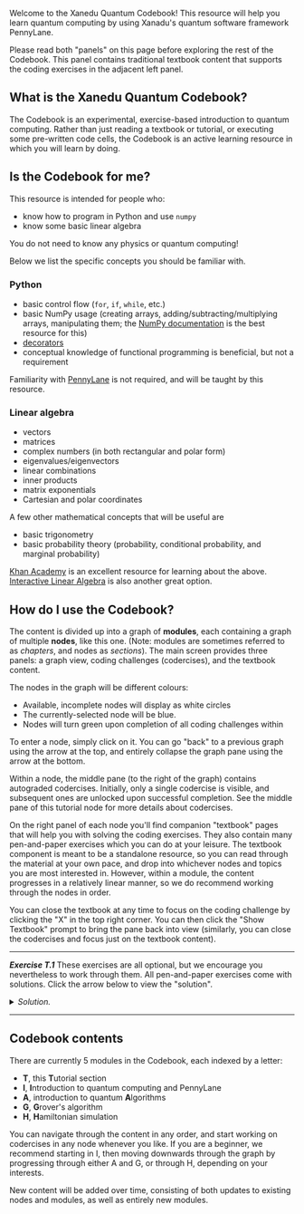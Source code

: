 Welcome to the Xanedu Quantum Codebook! This resource will help you learn quantum computing by using
Xanadu's quantum software framework PennyLane.

Please read both "panels" on this page before exploring the rest of the
Codebook. This panel contains traditional textbook content that supports the
coding exercises in the adjacent left panel.

## What is the Xanedu Quantum Codebook?

The Codebook is an experimental, exercise-based introduction to quantum
computing. Rather than just reading a textbook or tutorial, or executing some
pre-written code cells, the Codebook is an active learning resource in which you will
learn by doing.

## Is the Codebook for me?

This resource is intended for people who:
 - know how to program in Python and use `numpy`
 - know some basic linear algebra

You do not need to know any physics or quantum computing!

Below we list the specific concepts you should be familiar with.

### Python

  - basic control flow (`for`, `if`, `while`, etc.)
  - basic NumPy usage (creating arrays, adding/subtracting/multiplying
    arrays, manipulating them; the [NumPy documentation](https://numpy.org/learn/) is the best resource for this)
  - [decorators](https://pythonbasics.org/decorators/)
  - conceptual knowledge of functional programming is beneficial, but not a requirement

Familiarity with [PennyLane](https://pennylane.ai/) is not required, and will
be taught by this resource. 

### Linear algebra

 - vectors
 - matrices
 - complex numbers (in both rectangular and polar form)
 - eigenvalues/eigenvectors
 - linear combinations
 - inner products
 - matrix exponentials
 - Cartesian and polar coordinates

A few other mathematical concepts that will be useful are

 - basic trigonometry
 - basic probability theory (probability, conditional probability, and marginal probability)

[Khan Academy](https://www.khanacademy.org/) is an excellent resource for learning about the above.
[Interactive Linear Algebra](http://textbooks.math.gatech.edu/ila/) is also another great option.

## How do I use the Codebook?

The content is divided up into a graph of **modules**, each containing a graph
of multiple **nodes**, like this one. (Note: modules are sometimes referred to
as *chapters*, and nodes as *sections*). The main screen provides three panels:
a graph view, coding challenges (codercises), and the textbook content.

The nodes in the graph will be different colours:

 - Available, incomplete nodes will display as white circles
 - The currently-selected node will be blue.
 - Nodes will turn green upon completion of all coding challenges within

To enter a node, simply click on it. 
You can go "back" to a previous graph using the arrow at the top, and entirely
collapse the graph pane using the arrow at the bottom.

Within a node, the middle pane (to the right of the graph) contains autograded
codercises. Initially, only a single codercise is visible, and subsequent ones
are unlocked upon successful completion. See the middle pane of this tutorial node
for more details about codercises.

On the right panel of each node you'll find companion "textbook" pages that will
help you with solving the coding exercises. They also contain many pen-and-paper
exercises which you can do at your leisure. The textbook component is meant to
be a standalone resource, so you can read through the material at your own pace,
and drop into whichever nodes and topics you are most interested in. However,
within a module, the content progresses in a relatively linear manner, so we
do recommend working through the nodes in order.

You can close the textbook at any time to focus on the coding challenge by clicking the
"X" in the top right corner. You can then click the "Show Textbook" prompt to
bring the pane back into view (similarly, you can close the codercises and
focus just on the textbook content).

---

***Exercise T.1*** These exercises are all optional, but we encourage you
nevertheless to work through them. All pen-and-paper exercises come with
solutions. Click the arrow below to view the "solution".

<details>
  <summary><i>Solution.</i></summary>

For some problems, hints will also be provided before the solution, using
this same dropdown format.

</details>

---

## Codebook contents

There are currently 5 modules in the Codebook, each indexed by a letter:

 - **T**, this **T**utorial section
 - **I**, **I**ntroduction to quantum computing and PennyLane
 - **A**, introduction to quantum **A**lgorithms
 - **G**, **G**rover's algorithm
 - **H**, **H**amiltonian simulation

You can navigate through the content in any order, and start working on
codercises in any node whenever you like. If you are a beginner, we recommend
starting in I, then moving downwards through the graph by progressing through
either A and G, or through H, depending on your interests.

New content will be added over time, consisting of both updates to existing
nodes and modules, as well as entirely new modules.
